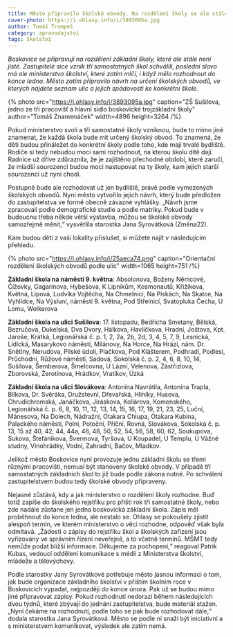 ```yaml
---
title: Město připravilo školské obvody. Na rozdělení školy se ale stále čeká
cover-photo: https://i.ohlasy.info/i/3893095a.jpg
author: Tomáš Trumpeš
category: zpravodajství
tags: školství
---
```


*Boskovice se připravují na rozdělení základní školy, které ale stále není jisté. Zastupitelé sice vznik tří samostatných škol schválili, poslední slovo má ale ministerstvo školství, které zatím mlčí, i když mělo rozhodnout do konce ledna. Město zatím připravilo návrh na určení školských obvodů, ve kterých najdete seznam ulic a jejich spádovosti ke konkrétní škole.*

{% photo src="https://i.ohlasy.info/i/3893095a.jpg" caption="ZŠ Sušilova, jedno ze tří pracovišť a hlavní sídlo boskovické trojzákladní školy" author="Tomáš Znamenáček" width=4896 height=3264 /%}

Pokud ministerstvo svolí a tři samostatné školy vzniknou, bude to mimo jiné znamenat, že každá škola bude mít určený školský obvod. To znamená, že děti budou přináležet do konkrétní školy podle toho, kde mají trvalé bydliště. Rodiče si tedy nebudou moci sami rozhodnout, na kterou školu dítě dají. Radnice už dříve zdůraznila, že je zajištěno přechodné období, které zaručí, že mladší sourozenci budou moci nastupovat na ty školy, kam jejich starší sourozenci už nyní chodí.

Postupně bude ale rozhodovat už jen bydliště, právě podle vymezených školských obvodů. Nyní město vytvořilo jejich návrh, který bude předložen do zastupitelstva ve formě obecně závazné vyhlášky. „Návrh jsme zpracovali podle demografické studie a podle matriky. Pokud bude v budoucnu třeba někde větší výstavba, můžou se školské obvody samozřejmě měnit,“ vysvětlila starostka Jana Syrovátková (Změna22).

Kam budou děti z vaší lokality příslušet, si můžete najít v následujícím přehledu.

{% photo src="https://i.ohlasy.info/i/25aeca74.png" caption="Orientační rozdělení školských obvodů podle ulic" width=1065 height=751 /%}

**Základní škola na náměstí 9\. května**: Absolonova, Boženy Němcové, Čížovky, Gagarinova, Hybešova, K Lipníkům, Kosmonautů, Křižíkova, Květná, Lipová, Ludvíka Vojtěcha, Na Chmelnici, Na Pískách, Na Skalce, Na Vyhlídce, Na Výsluní, náměstí 9\. května, Pod Střelnicí, Svatopluka Čecha, U Lomu, Wolkerova

**Základní škola na ulici Sušilova**: 17\. listopadu, Bedřicha Smetany, Bělská, Bezručova, Dukelská, Dva Dvory, Hálkova, Havlíčkova, Hradní, Joštova, Kpt. Jaroše, Krátká, Legionářská č. p. 1, 2, 2a, 2b, 2d, 3, 4, 5, 7, 9, Lesnická, Lidická, Masarykovo náměstí, Milánovy, Na Horce, Na Hrázi, nám. Dr. Snětiny, Nerudova, Pilské údolí, Plačkova, Pod Klášterem, Podhradí, Podlesí, Průchodní, Růžové náměstí, Sadová, Sokolská č. p. 2, 4, 6, 8, 10, 14, Sušilova, Šemberova, Šmelcovna, U Lázní, Velenova, Zástřizlova, Zborovská, Žerotínova, Hrádkov, Vratíkov, Úzká

**Základní škola na ulici Slovákova**: Antonína Navrátila, Antonína Trapla, Bílkova, Dr. Svěráka, Družstevní, Dřevařská, Hliníky, Husova, Chrudichromská, Janáčkova, Jiráskova, Kollárova, Komenského, Legionářská č. p. 6, 8, 10, 11, 12, 13, 14, 15, 16, 17, 19, 21, 23, 25, Luční, Mánesova, Na Dolech, Nádražní, Otakara Chlupa, Otakara Kubína, Palackého náměstí, Polní, Potoční, Příční, Rovná, Slovákova, Sokolská č. p. 13, 15 až 40, 42, 44, 44a, 46, 48, 50, 52, 54, 56, 58, 60, 62, Soukupova, Sukova, Štefánikova, Švermova, Tyršova, U Koupadel, U Templu, U Vážné studny, Vinohrádky, Vodní, Zahradní, Bačov, Mladkov.

Jelikož město Boskovice nyní provozuje jednu základní školu se třemi různými pracovišti, nemusí být stanoveny školské obvody. V případě tří samostatných základních škol to již bude podle zákona nutné. Po schválení zastupitelstvem budou tedy školské obvody připraveny.

Nejasné zůstává, kdy a jak ministerstvo o rozdělení školy rozhodne. Buď totiž zapíše do školského rejstříku pro příští rok tři samostatné školy, nebo zde nadále zůstane jen jedna boskovická základní škola. Zápis měl proběhnout do konce ledna, ale nestalo se. Ohlasy se pokoušely zjistit alespoň termín, ve kterém ministerstvo o věci rozhodne, odpověď však byla odmítavá. „Žádosti o zápisy do rejstříku škol a školských zařízení jsou vyřizovány ve správním řízení neveřejně, a to včetně termínů. MŠMT tedy nemůže podat bližší informace. Děkujeme za pochopení,“ reagoval Patrik Kubas, vedoucí oddělení komunikace s médii z Ministerstva školství, mládeže a tělovýchovy.

Podle starostky Jany Syrovátkové potřebuje město jasnou informaci o tom, jak bude organizace základního školství v příštím školním roce v Boskovicích vypadat, nejpozději do konce února. Pak už se budou mimo jiné připravovat zápisy. Pokud rozhodnutí nedorazí během následujících dvou týdnů, které zbývají do jednání zastupitelstva, bude materiál stažen. „Nyní čekáme na rozhodnutí, podle toho se pak bude rozhodovat dále,“ dodala starostka Jana Syrovátková. Město se podle ní snaží být iniciativní a s ministerstvem komunikovat, výsledek ale zatím nemá.